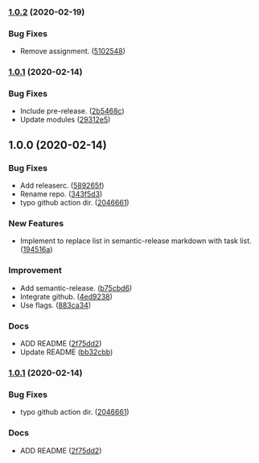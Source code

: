 ### [1.0.2](https://github.com/locona/github-release-qadoc/compare/v1.0.1...v1.0.2) (2020-02-19)


### Bug Fixes

* Remove assignment. ([5102548](https://github.com/locona/github-release-qadoc/commit/5102548852626b4f504fa7c13a47adc49fc4daff))

### [1.0.1](https://github.com/locona/github-release-qadoc/compare/v1.0.0...v1.0.1) (2020-02-14)


### Bug Fixes

* Include pre-release. ([2b5468c](https://github.com/locona/github-release-qadoc/commit/2b5468cc2dbde4155f715dc9c62277448e4ac687))
* Update modules ([29312e5](https://github.com/locona/github-release-qadoc/commit/29312e5c691a2a804fda889e5401dfdec63855ec))

## 1.0.0 (2020-02-14)


### Bug Fixes

* Add releaserc. ([589265f](https://github.com/locona/github-release-qadoc/commit/589265fc45168c240c25c0075525c28acc96ed3b))
* Rename repo. ([343f5d3](https://github.com/locona/github-release-qadoc/commit/343f5d3b74c9cfc5c94ea2b2b0c3dd561bccff9f))
* typo github action dir. ([2046661](https://github.com/locona/github-release-qadoc/commit/2046661ab83bbda1ba30261c230a3782efb75b6c))


### New Features

* Implement to replace list in semantic-release markdown with task list. ([194516a](https://github.com/locona/github-release-qadoc/commit/194516ad4a59ac5fbf6a9ac51999911ee6579b5d))


### Improvement

* Add semantic-release. ([b75cbd6](https://github.com/locona/github-release-qadoc/commit/b75cbd6adcb26d98013930fff78b1705b96d2c66))
* Integrate github. ([4ed9238](https://github.com/locona/github-release-qadoc/commit/4ed9238239932c8082e1c2f03258820fc80ef80a))
* Use flags. ([883ca34](https://github.com/locona/github-release-qadoc/commit/883ca34e4389ae17eb602f687dfa9a903b07d3ec))


### Docs

* ADD README ([2f75dd2](https://github.com/locona/github-release-qadoc/commit/2f75dd2ec7fc2f87a07bb4678e5c0f777570d706))
* Update README ([bb32cbb](https://github.com/locona/github-release-qadoc/commit/bb32cbb5f883d2a9c868b77aac71b73198502fdb))

### [1.0.1](https://github.com/locona/github-release-qadoc/compare/v1.0.0...v1.0.1) (2020-02-14)


### Bug Fixes

* typo github action dir. ([2046661](https://github.com/locona/github-release-qadoc/commit/2046661ab83bbda1ba30261c230a3782efb75b6c))


### Docs

* ADD README ([2f75dd2](https://github.com/locona/github-release-qadoc/commit/2f75dd2ec7fc2f87a07bb4678e5c0f777570d706))
